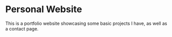 # Personal Website

This is a portfolio website showcasing some basic projects I have, as well as a contact page.
